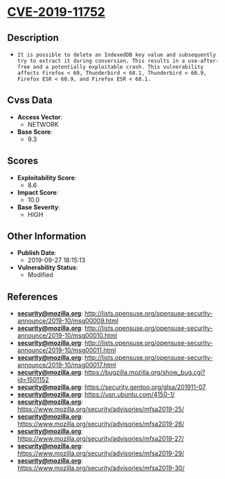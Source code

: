 
# [CVE-2019-11752](http://lists.opensuse.org/opensuse-security-announce/2019-10/msg00009.html)

## Description

- `It is possible to delete an IndexedDB key value and subsequently try to extract it during conversion. This results in a use-after-free and a potentially exploitable crash. This vulnerability affects Firefox < 69, Thunderbird < 68.1, Thunderbird < 60.9, Firefox ESR < 60.9, and Firefox ESR < 68.1.`

## Cvss Data

- **Access Vector**:
  - NETWORK
- **Base Score**:
  - 9.3

## Scores

- **Exploitability Score**:
  - 8.6
- **Impact Score**:
  - 10.0
- **Base Severity**:
  - HIGH

## Other Information

- **Publish Date**:
  - 2019-09-27 18:15:13
- **Vulnerability Status**:
  - Modified

## References

- **security@mozilla.org**: http://lists.opensuse.org/opensuse-security-announce/2019-10/msg00009.html
- **security@mozilla.org**: http://lists.opensuse.org/opensuse-security-announce/2019-10/msg00010.html
- **security@mozilla.org**: http://lists.opensuse.org/opensuse-security-announce/2019-10/msg00011.html
- **security@mozilla.org**: http://lists.opensuse.org/opensuse-security-announce/2019-10/msg00017.html
- **security@mozilla.org**: https://bugzilla.mozilla.org/show_bug.cgi?id=1501152
- **security@mozilla.org**: https://security.gentoo.org/glsa/201911-07
- **security@mozilla.org**: https://usn.ubuntu.com/4150-1/
- **security@mozilla.org**: https://www.mozilla.org/security/advisories/mfsa2019-25/
- **security@mozilla.org**: https://www.mozilla.org/security/advisories/mfsa2019-26/
- **security@mozilla.org**: https://www.mozilla.org/security/advisories/mfsa2019-27/
- **security@mozilla.org**: https://www.mozilla.org/security/advisories/mfsa2019-29/
- **security@mozilla.org**: https://www.mozilla.org/security/advisories/mfsa2019-30/
